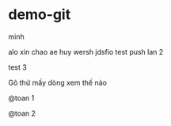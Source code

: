 # demo-git

minh 

alo xin chao ae 
huy wersh jdsfio
test push lan 2

test 3

Gõ thử mấy dòng xem thế nào

@toan 1

@toan 2